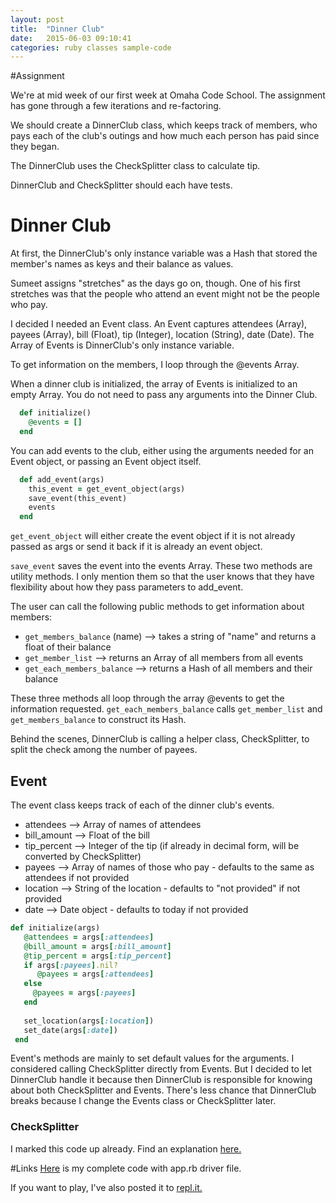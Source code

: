 ```yaml
---
layout: post
title:  "Dinner Club"
date:   2015-06-03 09:10:41
categories: ruby classes sample-code
---
```

#Assignment

We're at mid week of our first week at Omaha Code School.  The assignment has gone through a few iterations and re-factoring.

We should create a DinnerClub class, which keeps track of members, who pays each of the club's outings and how much each person has paid since they began.

The DinnerClub uses the CheckSplitter class to calculate tip.

DinnerClub and CheckSplitter should each have tests.

# Dinner Club
At first, the DinnerClub's only instance variable was a Hash that stored the member's names as keys and their balance as values.

Sumeet assigns "stretches" as the days go on, though.  One of his first stretches was that the people who attend an event might not be the people who pay.

I decided I needed an Event class. An Event captures attendees (Array), payees (Array), bill (Float), tip (Integer), location (String), date (Date).  The Array of Events is DinnerClub's only instance variable.

To get information on the members, I loop through the @events Array.

When a dinner club is initialized, the array of Events is initialized to an empty Array.  You do not need to pass any arguments into the Dinner Club.

```ruby
  def initialize()
    @events = []
  end
```

You can add events to the club, either using the arguments needed for an Event object, or passing an Event object itself.



```ruby
  def add_event(args)
    this_event = get_event_object(args)
    save_event(this_event)
    events
  end
```


`get_event_object` will either create the event object if it is not already passed as args or send it back if it is already an event object.

`save_event` saves the event into the events Array.
These two methods are utility methods.  I only mention them so that the user knows that they have flexibility about how they pass parameters to add_event.

The user can call the following public methods to get information about members:

  - `get_members_balance` (name)     --> takes a string of "name" and returns a float of their balance
  - `get_member_list`                --> returns an Array of all members from all events
  - `get_each_members_balance`       --> returns a Hash of all members and their balance 
 
These three methods all loop through the array @events to get the information requested.  `get_each_members_balance` calls `get_member_list` and `get_members_balance` to construct its Hash.

Behind the scenes, DinnerClub is calling a helper class, CheckSplitter, to split the check among the number of payees.

## Event

The event class keeps track of each of the dinner club's events.

  - attendees     --> Array of names of attendees
  - bill_amount   --> Float of the bill
  - tip_percent   --> Integer of the tip (if already in decimal form, will be converted by CheckSplitter)
  - payees        --> Array of names of those who pay - defaults to the same as attendees if not provided
  - location      --> String of the location  - defaults to "not provided" if not provided
  - date          --> Date object - defaults to today if not provided

```ruby
def initialize(args)
   @attendees = args[:attendees]
   @bill_amount = args[:bill_amount]
   @tip_percent = args[:tip_percent]
   if args[:payees].nil?
      @payees = args[:attendees]
   else
     @payees = args[:payees]
   end
   
   set_location(args[:location])
   set_date(args[:date])
 end
```
 
Event's methods are mainly to set default values for the arguments.  I considered calling CheckSplitter directly from Events.  But I decided to let DinnerClub handle it because then DinnerClub is responsible for knowing about both CheckSplitter and Events.  There's less chance that DinnerClub breaks because I change the Events class or CheckSplitter later.

### CheckSplitter
I marked this code up already.  Find an explanation [here.](./checksplitter.html)

#Links
[Here](https://gist.github.com/Gmfholley/35d28cd3cb656275b4b3) is my complete code with app.rb driver file.

If you want to play, I've also posted it to [repl.it.](http://repl.it/t59/3)